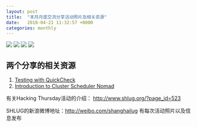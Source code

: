 ```yaml
---
layout: post
title:  "本月月度交流分享活动照片及相关资源"
date:   2018-04-21 11:32:57 +0000
categories: monthly
---
```


[<img src='https://raw.githubusercontent.com/shanghailug/res2018/master/i421.monthly/i421_1621_2200+08.240x160.jpg'>](https://raw.githubusercontent.com/shanghailug/res2018/master/i421.monthly/i421_1621_2200+08.JPG)
[<img src='https://raw.githubusercontent.com/shanghailug/res2018/master/i421.monthly/i421_1621_5200+08.240x160.jpg'>](https://raw.githubusercontent.com/shanghailug/res2018/master/i421.monthly/i421_1621_5200+08.JPG)
[<img src='https://raw.githubusercontent.com/shanghailug/res2018/master/i421.monthly/i421_1659_1200+08.240x160.jpg'>](https://raw.githubusercontent.com/shanghailug/res2018/master/i421.monthly/i421_1659_1200+08.JPG)
[<img src='https://raw.githubusercontent.com/shanghailug/res2018/master/i421.monthly/i421_1659_2800+08.240x160.jpg'>](https://raw.githubusercontent.com/shanghailug/res2018/master/i421.monthly/i421_1659_2800+08.JPG)

## 两个分享的相关资源

1. [Testing with QuickCheck](https://github.com/shanghailug/res2018/tree/master/i421.monthly/quickcheck)
2. [Introduction to Cluster Scheduler Nomad](https://github.com/shanghailug/res2018/blob/master/i421.monthly/nomad.pdf)

有关Hacking Thursday活动的介绍：
http://www.shlug.org/?page_id=523

SHLUG的新浪微博地址：http://weibo.com/shanghailug 有每次活动照片以及信息发布


